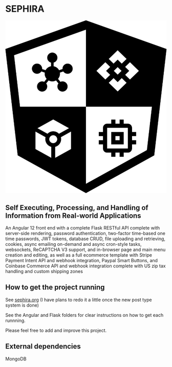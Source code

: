 # SEPHIRA

![SEPHIRA Logo](./SEPHIRA_logo.svg?raw=true)

## Self Executing, Processing, and Handling of Information from Real-world Applications

An Angular 12 front end with a complete Flask RESTful API complete with server-side rendering, password authentication, two-factor time-based one time passwords, JWT tokens, database CRUD, file uploading and retrieving, cookies, async emailing on-demand and async cron-style tasks, websockets, ReCAPTCHA V3 support, and in-browser page and main menu creation and editing, as well as a full ecommerce template with Stripe Payment Intent API and webhook integration, Paypal Smart Buttons, and Coinbase Commerce API and webhook integration complete with US zip tax handling and custom shipping zones

## How to get the project running

See [sephira.org](https://sephira.org/) (I have plans to redo it a little once the new post type system is done)

See the Angular and Flask folders for clear instructions on how to get each runnning.

Please feel free to add and improve this project.

## External dependencies

MongoDB
